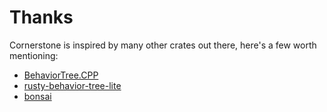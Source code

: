 # Thanks
Cornerstone is inspired by many other crates out there, here's a few worth mentioning:
+ [BehaviorTree.CPP](https://github.com/BehaviorTree/BehaviorTree.CPP)
+ [rusty-behavior-tree-lite](https://github.com/msakuta/rusty-behavior-tree-lite)
+ [bonsai](https://github.com/Sollimann/bonsai)